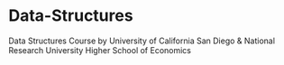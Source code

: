 # Data-Structures
Data Structures Course by University of California San Diego &amp; National Research University Higher School of Economics 
